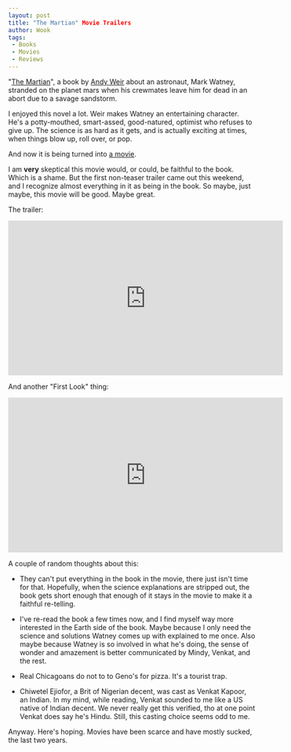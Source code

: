 ```yaml
---
layout: post
title: "The Martian" Movie Trailers
author: Wook
tags:
 - Books
 - Movies
 - Reviews
---
```

"[The Martian][]", a book by [Andy Weir][] about an astronaut, Mark Watney, stranded on
the planet mars when his crewmates leave him for dead in an abort due to a savage sandstorm.

I enjoyed this novel a lot.  Weir makes Watney an entertaining character.  He's a
potty-mouthed, 
smart-assed, good-natured, optimist who refuses to give up. The science is as hard as it
gets, and is actually exciting at times, when things blow up, roll over, or pop.

And now it is being turned into [a movie][The Martian Movie].

I am **very** skeptical this movie would, or could, be faithful to the book.  Which
is a shame.  But the first non-teaser trailer came out this weekend, and I recognize
almost everything in it as being in the book.  So maybe, just maybe, this movie will
be good.  Maybe great.

The trailer:

<iframe width="560" height="315" src="https://www.youtube.com/embed/2p7bgMxewxA" frameborder="0" allowfullscreen></iframe>

And another "First Look" thing:

<iframe width="560" height="315" src="https://www.youtube.com/embed/S9UPrFKDbKA" frameborder="0" allowfullscreen></iframe>

A couple of random thoughts about this:

- They can't put everything in the book in the movie, there just isn't time for that.
Hopefully, when the science explanations are stripped out, the book gets short enough
that enough of it stays in the movie to make it a faithful re-telling.

- I've re-read the book a few times now, and I find myself way more interested in the
Earth side of the book.  Maybe because I only need the science and solutions Watney
comes up with explained to me once.  Also maybe because Watney is so involved in what
he's doing, the sense of wonder and amazement is better communicated by Mindy, Venkat,
and the rest.

- Real Chicagoans do not to to Geno's for pizza.  It's a tourist trap.

- Chiwetel Ejiofor, a Brit of Nigerian decent, was cast as Venkat Kapoor, an Indian.
In my mind, while reading, Venkat sounded to me like a US native of Indian decent.  We
never really get this verified, tho at one point Venkat does say he's Hindu.  Still,
this casting choice seems odd to me.

Anyway.  Here's hoping.  Movies have been scarce and have mostly sucked, the last
two years.


[The Martian]:  https://en.wikipedia.org/wiki/The_Martian_%28Weir_novel%29
[Andy Weir]:    http://www.andyweirauthor.com/
[The Martian Movie]:     http://www.imdb.com/title/tt3659388/
